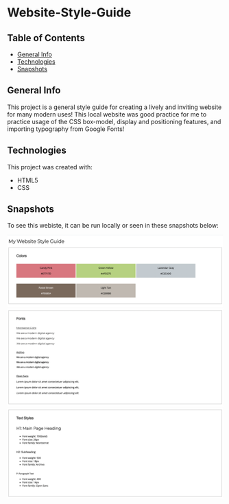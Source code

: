 # Website-Style-Guide

## Table of Contents
* [General Info](#general-info)
* [Technologies](#technologies)
* [Snapshots](#snapshots)

## General Info
This project is a general style guide for creating a lively and inviting website for many modern uses!
This local website was good practice for me to practice usage of the CSS box-model, display and positioning features, and importing typography from Google Fonts!

## Technologies
This project was created with:
* HTML5
* CSS

## Snapshots
To see this webiste, it can be run locally or seen in these snapshots below:

![Colors](snapshots/Colors.png "Colors")
![Fonts](snapshots/Fonts.png "Fonts")
![Text](snapshots/styles.png "Text")
